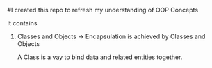 #I created this repo to refresh my understanding of OOP Concepts

It contains

1. Classes and Objects -> Encapsulation is achieved by Classes and Objects

   A Class is a vay to bind data and related entities together.
